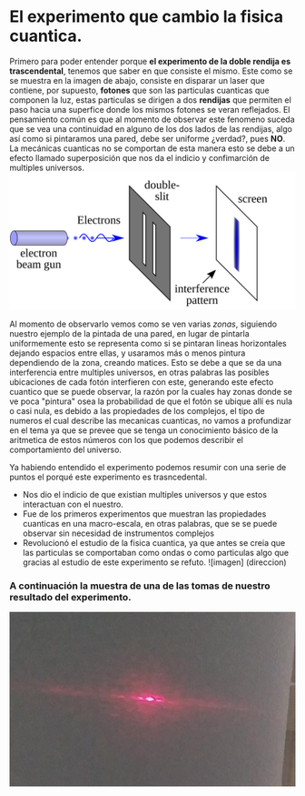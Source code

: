 # El experimento que cambio la fisica cuantica.

Primero para poder entender porque **el experimento de la doble rendija es trascendental**, tenemos que saber en que consiste el mismo. Este como se se muestra en la imagen de abajo, consiste en disparar un laser que contiene, por supuesto, **fotones** que son las particulas cuanticas que componen la luz, estas particulas se dirigen a dos **rendijas** que permiten el paso hacia una superfice donde los mismos fotones se veran reflejados. El pensamiento común es que al momento de observar este fenomeno suceda que se vea una continuidad en alguno de los dos lados de las rendijas, algo así como si pintaramos una pared, debe ser uniforme ¿verdad?, pues **NO**. La mecánicas cuanticas no se comportan de esta manera esto se debe a un efecto llamado superposición que nos da el indicio y confimarción de multiples universos. 
<br>
![Double Slit Wikipedia](https://github.com/oscar0617/Doble-Rendija/blob/master/Double-slit.svg.png)
<br>

Al momento de observarlo vemos como se ven varias _zonas_, siguiendo nuestro ejemplo de la pintada de una pared, en lugar de pintarla uniformemente esto se representa como si se pintaran lineas horizontales dejando espacios entre ellas, y usaramos más o menos pintura dependiendo de la zona, creando matices. Esto se debe a que se da una interferencia entre multiples universos, en otras palabras las posibles ubicaciones de cada fotón interfieren con este, generando este efecto cuantico que se puede observar, la razón por la cuales hay zonas donde se ve poca "pintura" osea la probabilidad de que el fotón se ubique allí es nula o casi nula, es debido a las propiedades de los complejos, el tipo de numeros el cual describe las mecanicas cuanticas, no vamos a profundizar en el tema ya que se prevee que se tenga un conocimiento básico de la aritmetica de estos números con los que podemos describir el comportamiento del universo.

Ya habiendo entendido el experimento podemos resumir con una serie de puntos el porqué este experimento es trasncedental.
* Nos dio el indicio de que existian multiples universos y que estos interactuan con el nuestro.
* Fue de los primeros experimentos que muestran las propiedades cuanticas en una macro-escala, en otras palabras, que se se puede observar sin necesidad de instrumentos complejos
* Revolucionó el estudio de la fisica cuantica, ya que antes se creia que las particulas se comportaban como ondas o como particulas algo que gracias al estudio de este experimento se refuto.
![imagen] (direccion)

### A continuación la muestra de una de las tomas de nuestro resultado del experimento. 
![Double Slit Experiment (Homemade)](https://github.com/oscar0617/Doble-Rendija/blob/master/DoubleslitExperiment.jpeg)
